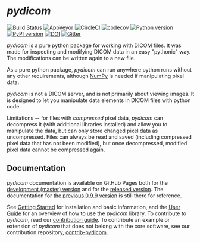 *pydicom*
=======

[![Build Status](https://travis-ci.org/pydicom/pydicom.svg?branch=master)](https://travis-ci.org/pydicom/pydicom)
[![AppVeyor](https://ci.appveyor.com/api/projects/status/1vjtkr82lumnd3i7?svg=true)](https://ci.appveyor.com/project/glemaitre/pydicom)
[![CircleCI](https://circleci.com/gh/pydicom/pydicom/tree/master.svg?style=shield)](https://circleci.com/gh/pydicom/pydicom/tree/master)
[![codecov](https://codecov.io/gh/pydicom/pydicom/branch/master/graph/badge.svg)](https://codecov.io/gh/pydicom/pydicom)
[![Python version](https://img.shields.io/pypi/pyversions/pydicom.svg)](https://img.shields.io/pypi/pyversions/pydicom.svg)
[![PyPI version](https://badge.fury.io/py/pydicom.svg)](https://badge.fury.io/py/pydicom)
[![DOI](https://zenodo.org/badge/DOI/10.5281/zenodo.3333768.svg)](https://doi.org/10.5281/zenodo.3333768)
[![Gitter](https://badges.gitter.im/pydicom/Lobby.svg)](https://gitter.im/pydicom/Lobby?utm_source=badge&utm_medium=badge&utm_campaign=pr-badge)

*pydicom* is a pure python package for working with [DICOM](http://medical.nema.org/) files.
It was made for inspecting and modifying DICOM data in an easy "pythonic" way.
The modifications can be written again to a new file.

As a pure python package, *pydicom* can run anywhere python runs without any other requirements,
although [NumPy](http://www.numpy.org) is needed if manipulating pixel data.

*pydicom* is not a DICOM server, and is not primarily about viewing images.
It is designed to let you
manipulate data elements in DICOM files with python code.

Limitations -- for files with _compressed_ pixel data, *pydicom* can decompress
it (with additional libraries installed) and allow you to manipulate the data,
but can only store changed pixel data as uncompressed. Files can always be
read and saved (including compressed pixel data that has not been modified),
but once decompressed, modified pixel data cannot be compressed again.

Documentation
-------------

*pydicom* documentation is available on GitHub Pages both for the [development
 (master) version](https://pydicom.github.io/pydicom/dev) and for the
[released version](https://pydicom.github.io/pydicom/stable). The
documentation for [the previous 0.9.9 version](https://pydicom.github.io/pydicom/0.9/)
is still there for reference.

See [Getting Started](https://pydicom.github.io/pydicom/stable/getting_started.html)
for installation and basic information, and the
[User Guide](https://pydicom.github.io/pydicom/stable/pydicom_user_guide.html)
for an overview of how to use the *pydicom* library.
To contribute to *pydicom*, read our [contribution guide](https://github.com/pydicom/pydicom/blob/master/CONTRIBUTING.md).
To contribute an example or extension of *pydicom* that does not belong with
the core software, see our contribution repository,
[contrib-pydicom](https://www.github.com/pydicom/contrib-pydicom).
